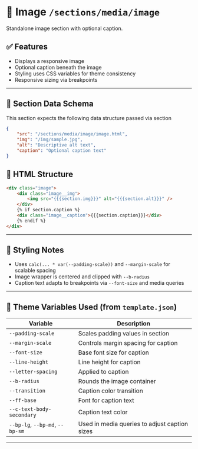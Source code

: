 # 📂 Image `/sections/media/image`

Standalone image section with optional caption.

## ✅ Features

-   Displays a responsive image
-   Optional caption beneath the image
-   Styling uses CSS variables for theme consistency
-   Responsive sizing via breakpoints

---

## 🧾 Section Data Schema

This section expects the following data structure passed via section

```json
{
	"src": "/sections/media/image/image.html",
	"img": "/img/sample.jpg",
	"alt": "Descriptive alt text",
	"caption": "Optional caption text"
}
```

## 🧱 HTML Structure

```html
<div class="image">
	<div class="image__img">
		<img src="{{{section.img}}}" alt="{{{section.alt}}}" />
	</div>
	{% if section.caption %}
	<div class="image__caption">{{{section.caption}}}</div>
	{% endif %}
</div>
```

---

## 🎨 Styling Notes

-   Uses `calc(... * var(--padding-scale))` and `--margin-scale` for scalable spacing
-   Image wrapper is centered and clipped with `--b-radius`
-   Caption text adapts to breakpoints via `--font-size` and media queries

---

## 🧩 Theme Variables Used (from `template.json`)

| Variable                        | Description                                   |
| ------------------------------- | --------------------------------------------- |
| `--padding-scale`               | Scales padding values in section              |
| `--margin-scale`                | Controls margin spacing for caption           |
| `--font-size`                   | Base font size for caption                    |
| `--line-height`                 | Line height for caption                       |
| `--letter-spacing`              | Applied to caption                            |
| `--b-radius`                    | Rounds the image container                    |
| `--transition`                  | Caption color transition                      |
| `--ff-base`                     | Font for caption text                         |
| `--c-text-body-secondary`       | Caption text color                            |
| `--bp-lg`, `--bp-md`, `--bp-sm` | Used in media queries to adjust caption sizes |

---
